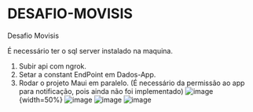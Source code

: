 # DESAFIO-MOVISIS
Desafio Movisis

É necessário ter o sql server instalado na maquina.
1. Subir api com ngrok.
2. Setar a constant EndPoint em Dados-App.
3. Rodar o projeto Maui em paralelo. (É necessário da permissão ao app para notificação, pois ainda não foi implementado)
   ![image](https://github.com/user-attachments/assets/1a2c4088-f8bc-4e1f-8fce-2aad4f599aa8){width=50%}
![image](https://github.com/user-attachments/assets/1a2c4088-f8bc-4e1f-8fce-2aad4f599aa8)
![image](https://github.com/user-attachments/assets/9ed6080d-1526-498a-b5b8-2c3c3e71d1a1)
![image](https://github.com/user-attachments/assets/7bb6fda0-0fcd-45cb-ad26-2c9b5cf6b088)


